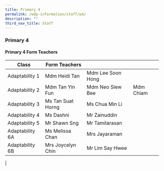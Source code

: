 ```yaml
---
title: Primary 4
permalink: /wdp-information/staff/p4/
description: ""
third_nav_title: Staff
---
```

### **Primary 4**

#### **Primary 4 Form Teachers**

| Class | Form Teachers |  |  |
|---|---|---|---|
| Adaptability 1 | Mdm Heidi Tan | Mdm Lee Soon Hong |  
| Adaptability 2 | Mdm Tan Yin Fun | Mdm Neo Siew Bee | Mdm Chiam  
| Adaptability 3 | Ms Tan Suat Horng | Ms Chua Min Li | 
| Adaptability 4 | Ms Dashni | Mr Zainuddin |   
| Adaptability 5 | Mr Shawn Sng | Mr Tamilarasan |  
| Adaptability 6A | Ms Melissa Chan | Mrs Jayaraman |   
| Adaptability 6B | Mrs Joycelyn Chin | Mr Lim Say Hwee |  
|